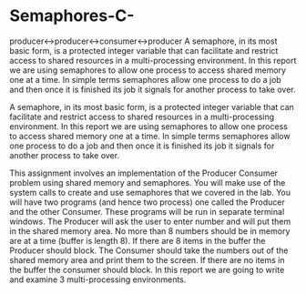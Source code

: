 # Semaphores-C-
producer&lt;->producer&lt;->consumer&lt;->producer A semaphore, in its most basic form, is a protected integer variable that can facilitate and restrict access to shared resources in a multi-processing environment. In this report we are using semaphores to allow one process to access shared memory one at a time. In simple terms semaphores allow one process to do a job and then once it is finished its job it signals for another process to take over.

A semaphore, in its most basic form, is a protected integer variable that can facilitate and restrict access to shared resources in a multi-processing environment. In this report we are using semaphores to allow one process to access shared memory one at a time.
In simple terms semaphores allow one process to do a job and then once it is finished its job it signals for another process to take over.

This assignment involves an implementation of the Producer Consumer problem using shared memory and semaphores. You will make use of the system calls to create and use semaphores that we covered in the lab. You will have two programs (and hence two process) one called the Producer and the other Consumer. These programs will be run in separate terminal windows. The Producer will ask the user to enter number and will put them in the shared memory area. No more than 8 numbers should be in memory are at a time (buffer is length 8). If there are 8 items in the buffer the Producer should block. The Consumer should take the numbers out of the shared memory area and print them to the screen. If there are no items in the buffer the consumer should block.
In this report we are going to write and examine 3 multi-processing environments.
